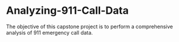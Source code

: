 # Analyzing-911-Call-Data
The objective of this capstone project is to perform a comprehensive analysis of 911 emergency call data.
